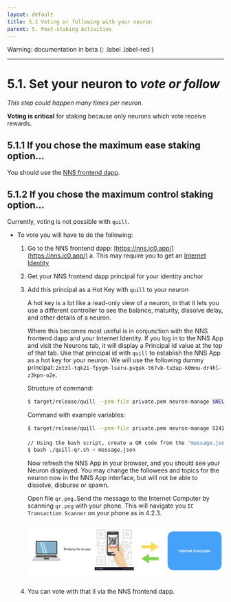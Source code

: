 ```yaml
---
layout: default
title: 5.1 Voting or following with your neuron
parent: 5. Post-staking Activities
---
```

Warning: documentation in beta
{: .label .label-red }

* * *
# 5.1. Set your neuron to ***vote or follow***

*This step could happen many times per neuron.*

**Voting is critical** for staking because only neurons which vote receive rewards.

## 5.1.1 If you chose the **maximum ease staking option**... 

You should use the [NNS frontend dapp](https://nns.ic0.app/).

## 5.1.2 If you chose the **maximum control staking option**... 

Currently, voting is not possible with `quill`. 

- To vote you will have to do the following:
    1. Go to the NNS frontend dapp: [https://nns.ic0.app/](https://nns.ic0.app/)
        a. This may require you to get an [Internet Identity](https://identity.ic0.app/)
    2. Get your NNS frontend dapp principal for your identity anchor
    3. Add this principal as a Hot Key with `quill` to your neuron

        A hot key is a lot like a read-only view of a neuron, in that it lets you use a different controller to see the balance, maturity, dissolve delay, and other details of a neuron.

        Where this becomes most useful is in conjunction with the NNS frontend dapp and your Internet Identity. If you log in to the NNS App and visit the Neurons tab, it will display a Principal Id value at the top of that tab. Use that principal id with `quill` to establish the NNS App as a hot key for your neuron. We will use the following dummy principal: `2xt3l-tqk2i-fpygm-lseru-pvgek-t67vb-tu3ap-k0mnu-dr4hl-z3kpn-o2e`.

        Structure of command:
        ```bash
        $ target/release/quill --pem-file private.pem neuron-manage $NEURON_ID --add-hot-key $PRINCIPAL
        ```

        Command with example variables:
        ```bash
        $ target/release/quill --pem-file private.pem neuron-manage 5241875388871980017 --add-hot-key 2xt3l-tqk2i-fpygm-lseru-pvgek-t67vb-tu3ap-k0mnu-dr4hl-z3kpn-o2e

        // Using the bash script, create a QR code from the "message.json" file created by quill with your message
        $ bash ./quill-qr.sh < message.json
        ```

        Now refresh the NNS App in your browser, and you should see your Neuron displayed. You may change the followees and topics for the neuron now in the NNS App interface, but will not be able to dissolve, disburse or spawn.

        Open file `qr.png.`Send the message to the Internet Computer by scanning `qr.png` with your phone. This will navigate you `IC Transaction Scanner` on your phone as in 4.2.3.

        ![image](../assets/images/qr-code-scan-2.png)

    4. You can vote with that II via the NNS frontend dapp.
